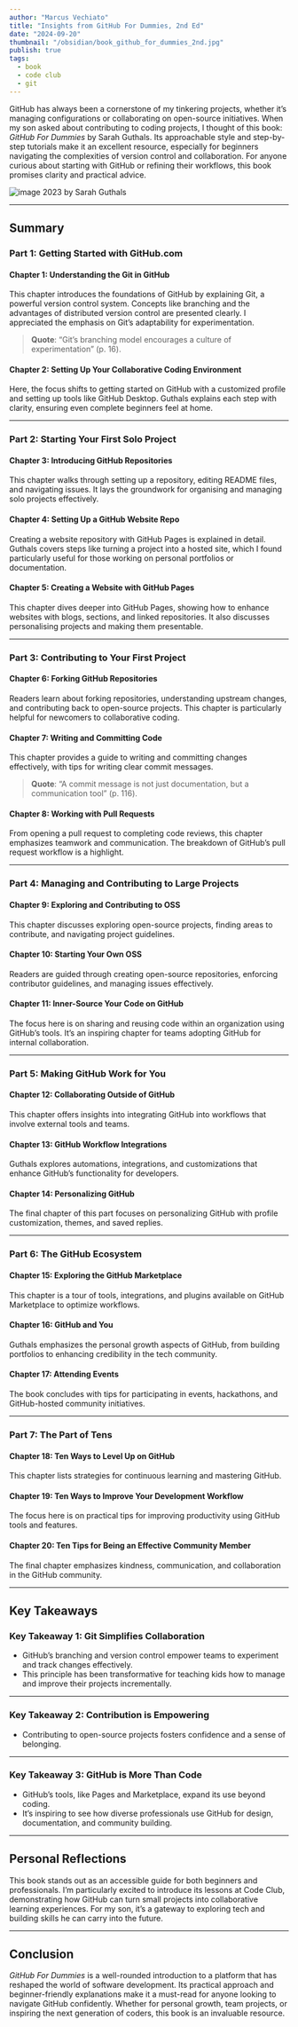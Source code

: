 ```yaml
---
author: "Marcus Vechiato"
title: "Insights from GitHub For Dummies, 2nd Ed"
date: "2024-09-20"
thumbnail: "/obsidian/book_github_for_dummies_2nd.jpg"
publish: true
tags: 
  - book
  - code club
  - git
--- 
```



GitHub has always been a cornerstone of my tinkering projects, whether it’s managing configurations or collaborating on open-source initiatives. When my son asked about contributing to coding projects, I thought of this book: _GitHub For Dummies_ by Sarah Guthals. Its approachable style and step-by-step tutorials make it an excellent resource, especially for beginners navigating the complexities of version control and collaboration. For anyone curious about starting with GitHub or refining their workflows, this book promises clarity and practical advice.


![image](/obsidian/book_github_for_dummies_2nd.jpg)
2023 by Sarah Guthals

---

## **Summary**

### **Part 1: Getting Started with GitHub.com**

#### **Chapter 1: Understanding the Git in GitHub**

This chapter introduces the foundations of GitHub by explaining Git, a powerful version control system. Concepts like branching and the advantages of distributed version control are presented clearly. I appreciated the emphasis on Git’s adaptability for experimentation.

> **Quote**: “Git’s branching model encourages a culture of experimentation” (p. 16).

#### **Chapter 2: Setting Up Your Collaborative Coding Environment**

Here, the focus shifts to getting started on GitHub with a customized profile and setting up tools like GitHub Desktop. Guthals explains each step with clarity, ensuring even complete beginners feel at home.

---

### **Part 2: Starting Your First Solo Project**

#### **Chapter 3: Introducing GitHub Repositories**

This chapter walks through setting up a repository, editing README files, and navigating issues. It lays the groundwork for organising and managing solo projects effectively.

#### **Chapter 4: Setting Up a GitHub Website Repo**

Creating a website repository with GitHub Pages is explained in detail. Guthals covers steps like turning a project into a hosted site, which I found particularly useful for those working on personal portfolios or documentation.

#### **Chapter 5: Creating a Website with GitHub Pages**

This chapter dives deeper into GitHub Pages, showing how to enhance websites with blogs, sections, and linked repositories. It also discusses personalising projects and making them presentable.

---

### **Part 3: Contributing to Your First Project**

#### **Chapter 6: Forking GitHub Repositories**

Readers learn about forking repositories, understanding upstream changes, and contributing back to open-source projects. This chapter is particularly helpful for newcomers to collaborative coding.

#### **Chapter 7: Writing and Committing Code**

This chapter provides a guide to writing and committing changes effectively, with tips for writing clear commit messages.

> **Quote**: “A commit message is not just documentation, but a communication tool” (p. 116).

#### **Chapter 8: Working with Pull Requests**

From opening a pull request to completing code reviews, this chapter emphasizes teamwork and communication. The breakdown of GitHub’s pull request workflow is a highlight.

---

### **Part 4: Managing and Contributing to Large Projects**

#### **Chapter 9: Exploring and Contributing to OSS**

This chapter discusses exploring open-source projects, finding areas to contribute, and navigating project guidelines.

#### **Chapter 10: Starting Your Own OSS**

Readers are guided through creating open-source repositories, enforcing contributor guidelines, and managing issues effectively.

#### **Chapter 11: Inner-Source Your Code on GitHub**

The focus here is on sharing and reusing code within an organization using GitHub’s tools. It’s an inspiring chapter for teams adopting GitHub for internal collaboration.

---

### **Part 5: Making GitHub Work for You**

#### **Chapter 12: Collaborating Outside of GitHub**

This chapter offers insights into integrating GitHub into workflows that involve external tools and teams.

#### **Chapter 13: GitHub Workflow Integrations**

Guthals explores automations, integrations, and customizations that enhance GitHub’s functionality for developers.

#### **Chapter 14: Personalizing GitHub**

The final chapter of this part focuses on personalizing GitHub with profile customization, themes, and saved replies.

---

### **Part 6: The GitHub Ecosystem**

#### **Chapter 15: Exploring the GitHub Marketplace**

This chapter is a tour of tools, integrations, and plugins available on GitHub Marketplace to optimize workflows.

#### **Chapter 16: GitHub and You**

Guthals emphasizes the personal growth aspects of GitHub, from building portfolios to enhancing credibility in the tech community.

#### **Chapter 17: Attending Events**

The book concludes with tips for participating in events, hackathons, and GitHub-hosted community initiatives.

---

### **Part 7: The Part of Tens**

#### **Chapter 18: Ten Ways to Level Up on GitHub**

This chapter lists strategies for continuous learning and mastering GitHub.

#### **Chapter 19: Ten Ways to Improve Your Development Workflow**

The focus here is on practical tips for improving productivity using GitHub tools and features.

#### **Chapter 20: Ten Tips for Being an Effective Community Member**

The final chapter emphasizes kindness, communication, and collaboration in the GitHub community.

---

## **Key Takeaways**

### **Key Takeaway 1: Git Simplifies Collaboration**

-  GitHub’s branching and version control empower teams to experiment and track changes effectively.
- This principle has been transformative for teaching kids how to manage and improve their projects incrementally.

---

### **Key Takeaway 2: Contribution is Empowering**

- Contributing to open-source projects fosters confidence and a sense of belonging.

---

### **Key Takeaway 3: GitHub is More Than Code**

- GitHub’s tools, like Pages and Marketplace, expand its use beyond coding.
- It’s inspiring to see how diverse professionals use GitHub for design, documentation, and community building.

---

## **Personal Reflections**

This book stands out as an accessible guide for both beginners and professionals. I’m particularly excited to introduce its lessons at Code Club, demonstrating how GitHub can turn small projects into collaborative learning experiences. For my son, it’s a gateway to exploring tech and building skills he can carry into the future.

---

## **Conclusion**

_GitHub For Dummies_ is a well-rounded introduction to a platform that has reshaped the world of software development. Its practical approach and beginner-friendly explanations make it a must-read for anyone looking to navigate GitHub confidently. Whether for personal growth, team projects, or inspiring the next generation of coders, this book is an invaluable resource.